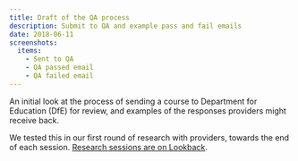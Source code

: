```yaml
---
title: Draft of the QA process
description: Submit to QA and example pass and fail emails
date: 2018-06-11
screenshots:
  items:
    - Sent to QA
    - QA passed email
    - QA failed email
---
```


An initial look at the process of sending a course to Department for Education (DfE) for review, and examples of the responses providers might receive back.

We tested this in our first round of research with providers, towards the end of each session. [Research sessions are on Lookback](https://lookback.io/dfe-digital/providers).
